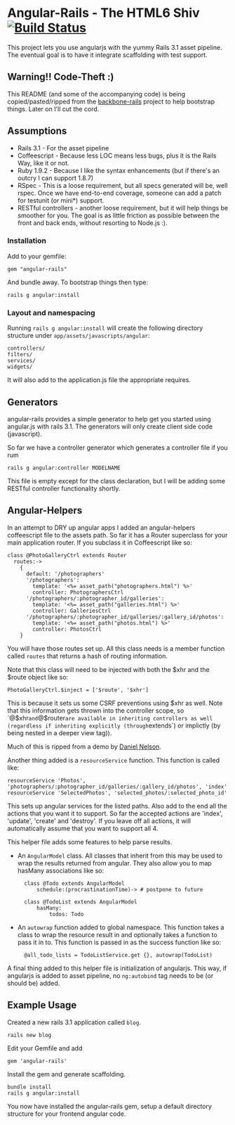 # Angular-Rails - The HTML6 Shiv [![Build Status](https://secure.travis-ci.org/ludicast/angular-rails.png)](http://travis-ci.org/ludicast/angular-rails)

This project lets you use angularjs with the yummy Rails 3.1 asset pipeline.  The eventual goal is to have it integrate scaffolding with test support.

## Warning!! Code-Theft :)

This README (and some of the accompanying code) is being copied/pasted/ripped from the [backbone-rails](http://github.com/codebrew/backbone-rails) project to help bootstrap things.  Later on I'll cut the cord.

## Assumptions

* Rails 3.1 - For the asset pipeline
* Coffeescript - Because less LOC means less bugs, plus it is the Rails Way, like it or not.
* Ruby 1.9.2 - Because I like the syntax enhancements (but if there's an outcry I can support 1.8.7)
* RSpec - This is a loose requirement, but all specs generated will be, well rspec.  Once we have end-to-end coverage, someone can add a patch for testunit (or mini*) support.
* RESTful controllers - another loose requirement, but it will help things be smoother for you.  The goal is as little friction as possible between the front and back ends, without resorting to Node.js :).

### Installation

Add to your gemfile:

    gem "angular-rails"
  
And bundle away.  To bootstrap things then type:

    rails g angular:install

### Layout and namespacing

Running `rails g angular:install` will create the following directory structure under `app/assets/javascripts/angular`:
  
    controllers/
    filters/
    services/
    widgets/

It will also add to the application.js file the appropriate requires.

## Generators

angular-rails provides a simple generator to help get you started using angular.js with rails 3.1.  The generators will only create client side code (javascript).

So far we have a controller generator which generates a controller file if you rum

    rails g angular:controller MODELNAME

This file is empty except for the class declaration, but I will be adding some RESTful controller functionality shortly.

## Angular-Helpers

In an attempt to DRY up angular apps I added an angular-helpers coffeescript file to the assets path.  So far it has a Router superclass for your main application router.  If you subclass it in Coffeescript like so:

    class @PhotoGalleryCtrl extends Router
      routes:->
        {
          default: '/photographers'
          '/photographers':
            template: '<%= asset_path("photographers.html") %>'
            controller: PhotographersCtrl
          '/photographers/:photographer_id/galleries':
            template: '<%= asset_path("galleries.html") %>'
            controller: GalleriesCtrl
          '/photographers/:photographer_id/galleries/:gallery_id/photos':
            template: '<%= asset_path("photos.html") %>'
            controller: PhotosCtrl
        }

You will have those routes set up.  All this class needs is a member function called `routes` that returns a hash of routing information.

Note that this class will need to be injected with both the $xhr and the $route object like so:

    PhotoGalleryCtrl.$inject = ['$route', '$xhr']

This is because it sets us some CSRF preventions using $xhr as well.  Note that this information gets thrown into the controller scope, so `@$xhr` and `@$router` are available in inheriting controllers as well (regardless if inheriting explicitly (through `extends`) or implictly (by being nested in a deeper view tag)).

Much of this is ripped from a demo by [Daniel Nelson](https://github.com/centresource/angularjs_rails_demo).

Another thing added is a `resourceService` function.  This function is called like:

	resourceService 'Photos', 'photographers/:photographer_id/galleries/:gallery_id/photos', 'index'
	resourceService 'SelectedPhotos', 'selected_photos/:selected_photo_id'
     
This sets up angular services for the listed paths.  Also add to the end all the actions that you want it to support.  So far the accepted actions are 'index', 'update', 'create' and 'destroy'.  If you leave off all actions, it will automatically assume that you want to support all 4.

This helper file adds some features to help parse results.

* An `AngularModel` class.  All classes that inherit from this may be used to wrap the results returned from angular.  They also allow you to map hasMany associations like so:

		class @Todo extends AngularModel
			schedule:(procrastinationTime)-> # postpone to future 

		class @TodoList extends AngularModel
			hasMany:
				todos: Todo

* An `autowrap` function added to global namespace.  This function takes a class to wrap the resource result in and optionally takes a function to pass it in to.  This function is passed in as the success function like so:

		@all_todo_lists = TodoListService.get {}, autowrap(TodoList)

A final thing added to this helper file is initialization of angularjs.  This way, if angularjs is added to asset pipeline, no `ng:autobind` tag needs to be (or should be) added.

## Example Usage

Created a new rails 3.1 application called `blog`.

    rails new blog

Edit your Gemfile and add

    gem 'angular-rails'

Install the gem and generate scaffolding.

    bundle install
    rails g angular:install
  
You now have installed the angular-rails gem, setup a default directory structure for your frontend angular code.
